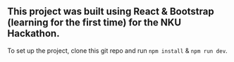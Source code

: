 ## This project was built using React & Bootstrap (learning for the first time) for the NKU Hackathon.

To set up the project, clone this git repo and run `npm install` & `npm run dev`.
